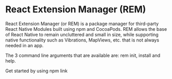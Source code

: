 React Extension Manager (REM)
======

React Extension Manager (or REM) is a package manager for third-party React Native Modules built using npm and CocoaPods. REM allows the base of React Native to remain uncluttered and small in size, while supporting native functionality such as Vibrations, MapViews, etc. that is not always needed in an app.

The 3 command line arguments that are available are: rem init, install and help.

Get started by using npm link
